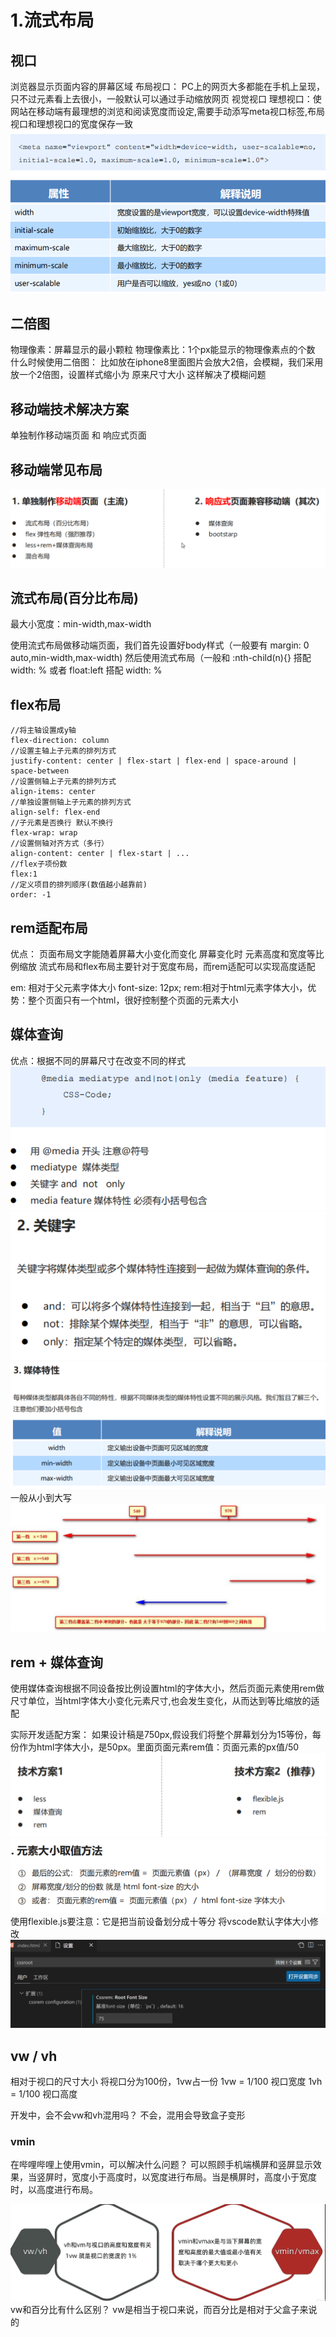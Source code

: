 <!-- 01 -->
# 1.流式布局
## 视口
浏览器显示页面内容的屏幕区域
布局视口：
  PC上的网页大多都能在手机上呈现，只不过元素看上去很小，一般默认可以通过手动缩放网页
视觉视口
理想视口：使网站在移动端有最理想的浏览和阅读宽度而设定,需要手动添写meta视口标签,布局视口和理想视口的宽度保存一致
![Alt text](image.png)

## 二倍图
物理像素：屏幕显示的最小颗粒
物理像素比：1个px能显示的物理像素点的个数
什么时候使用二倍图：
比如放在iphone8里面图片会放大2倍，会模糊，我们采用 放一个2倍图，设置样式缩小为 原来尺寸大小  这样解决了模糊问题
## 移动端技术解决方案
单独制作移动端页面 和 响应式页面
## 移动端常见布局
![Alt text](image-1.png)
## 流式布局(百分比布局)
最大小宽度：min-width,max-width

使用流式布局做移动端页面，我们首先设置好body样式（一般要有 margin: 0 auto,min-width,max-width)
然后使用流式布局（一般和 :nth-child(n){}  搭配 width: % 或者 float:left 搭配 width: %

## flex布局
```
//将主轴设置成y轴
flex-direction: column
//设置主轴上子元素的排列方式
justify-content: center | flex-start | flex-end | space-around | space-between
//设置侧轴上子元素的排列方式
align-items: center
//单独设置侧轴上子元素的排列方式
align-self: flex-end
//子元素是否换行 默认不换行
flex-wrap: wrap
//设置侧轴对齐方式（多行）
align-content: center | flex-start | ...
//flex子项份数
flex:1
//定义项目的排列顺序(数值越小越靠前)
order: -1

```
<!-- 02 -->
## rem适配布局
优点：
页面布局文字能随着屏幕大小变化而变化
屏幕变化时 元素高度和宽度等比例缩放
流式布局和flex布局主要针对于宽度布局，而rem适配可以实现高度适配

em: 相对于父元素字体大小 font-size: 12px;
rem:相对于html元素字体大小，优势：整个页面只有一个html，很好控制整个页面的元素大小

## 媒体查询
优点：根据不同的屏幕尺寸在改变不同的样式
![Alt text](image-2.png)
![Alt text](image-4.png)
![Alt text](image-3.png)
一般从小到大写
![Alt text](image-5.png)

## rem + 媒体查询
使用媒体查询根据不同设备按比例设置html的字体大小，然后页面元素使用rem做尺寸单位，当html字体大小变化元素尺寸,也会发生变化，从而达到等比缩放的适配

实际开发适配方案：
如果设计稿是750px,假设我们将整个屏幕划分为15等份，每份作为html字体大小，是50px。里面页面元素rem值：页面元素的px值/50
![Alt text](image-7.png)
![Alt text](image-6.png)
使用flexible.js要注意：它是把当前设备划分成十等分
将vscode默认字体大小修改
![Alt text](image-8.png)

## vw / vh
相对于视口的尺寸大小
将视口分为100份，1vw占一份
1vw = 1/100 视口宽度
1vh = 1/100 视口高度

开发中，会不会vw和vh混用吗？
不会，混用会导致盒子变形

### vmin
在哔哩哔哩上使用vmin，可以解决什么问题？
可以照顾手机端横屏和竖屏显示效果，当竖屏时，宽度小于高度时，以宽度进行布局。当是横屏时，高度小于宽度时，以高度进行布局。

![Alt text](image-9.png)
vw和百分比有什么区别？
vw是相当于视口来说，而百分比是相对于父盒子来说的